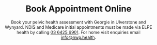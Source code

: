 ---
title: Book Appointment Online
subtitle: Book your pelvic health assessment with Georgie in Ulverstone and Wynyard. NDIS and Medicare initial appointments must be made via ELPE health by calling <a href="tel:+61364256901">03 6425 6901</a>. For home visit enquiries email <a href="mailto:info@nwp.health">info@nwp.health</a>.
layout: booking
description: Book your pelvic health assessment with Georgie in Ulverstone and Wynyard. NDIS and Medicare initial appointments must be made via ELPE health by calling 03 6425 6901. For home visit enquiries email info@nwp.health.
---